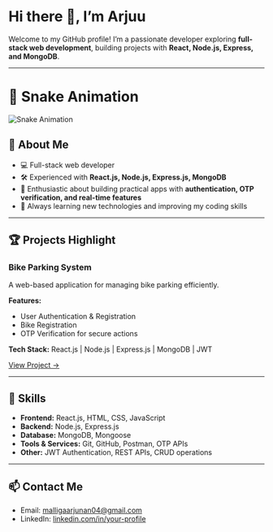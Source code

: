 
# Hi there 👋, I’m Arjuu

Welcome to my GitHub profile! I’m a passionate developer exploring **full-stack web development**, building projects with **React, Node.js, Express, and MongoDB**.

---



# 🐍 Snake Animation

![Snake Animation](https://media.giphy.com/media/3oriO0OEd9QIDdllqo/giphy.gif)


## 🚀 About Me

* 💻 Full-stack web developer
* 🛠️ Experienced with **React.js, Node.js, Express.js, MongoDB**
* 📱 Enthusiastic about building practical apps with **authentication, OTP verification, and real-time features**
* 🎯 Always learning new technologies and improving my coding skills

---

## 🏆 Projects Highlight

### **Bike Parking System**

A web-based application for managing bike parking efficiently.

**Features:**

* User Authentication & Registration
* Bike Registration
* OTP Verification for secure actions

**Tech Stack:** React.js | Node.js | Express.js | MongoDB | JWT

[View Project →](https://github.com/your-username/bike-parking-system)

---

## 🔧 Skills

* **Frontend:** React.js, HTML, CSS, JavaScript
* **Backend:** Node.js, Express.js
* **Database:** MongoDB, Mongoose
* **Tools & Services:** Git, GitHub, Postman, OTP APIs
* **Other:** JWT Authentication, REST APIs, CRUD operations

---

## 📫 Contact Me

* Email: [malligaarjunan04@gmail.com](mailto:malligaarjunan04@gmail.com)
* LinkedIn: [linkedin.com/in/your-profile](https://linkedin.com/in/your-profile)


